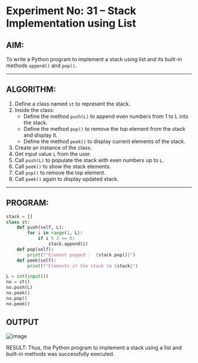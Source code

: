 # Experiment No: 31 – Stack Implementation using List

## AIM:
To write a Python program to implement a stack using list and its built-in methods `append()` and `pop()`.

---

## ALGORITHM:
1. Define a class named `st` to represent the stack.
2. Inside the class:
   - Define the method `push(L)` to append even numbers from 1 to L into the stack.
   - Define the method `pop()` to remove the top element from the stack and display it.
   - Define the method `peek()` to display current elements of the stack.
3. Create an instance of the class.
4. Get input value `L` from the user.
5. Call `push(L)` to populate the stack with even numbers up to `L`.
6. Call `peek()` to show the stack elements.
7. Call `pop()` to remove the top element.
8. Call `peek()` again to display updated stack.

---

## PROGRAM:
```python
stack = []
class st:
    def push(self, L):
        for i in range(1, L):
            if i % 2 == 0:
                stack.append(i)
    def pop(self):
        print(f"Element popped :  {stack.pop()}")
    def peek(self):
        print(f"Elements in the stack \n {stack}")

L = int(input())
no = st()
no.push(L)
no.peek()
no.pop()
no.peek()
```

## OUTPUT
![image](https://github.com/user-attachments/assets/058cc6dd-919e-4964-ba40-185dc8c9aa61)

RESULT:
Thus, the Python program to implement a stack using a list and built-in methods was successfully executed.
